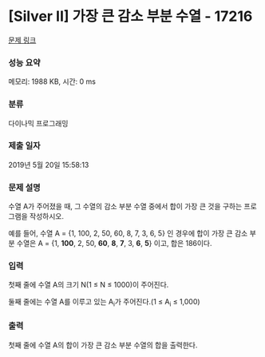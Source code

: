 # [Silver II] 가장 큰 감소 부분 수열 - 17216 

[문제 링크](https://www.acmicpc.net/problem/17216) 

### 성능 요약

메모리: 1988 KB, 시간: 0 ms

### 분류

다이나믹 프로그래밍

### 제출 일자

2019년 5월 20일 15:58:13

### 문제 설명

<p>수열 A가 주어졌을 때, 그 수열의 감소 부분 수열 중에서 합이 가장 큰 것을 구하는 프로그램을 작성하시오.</p>

<p>예를 들어, 수열 A = {1, 100, 2, 50, 60, 8, 7, 3, 6, 5} 인 경우에 합이 가장 큰 감소 부분 수열은 A = {1, <strong>100</strong>, 2, 50, <strong>60</strong>, <strong>8</strong>, <strong>7</strong>, 3, <strong>6</strong>, <strong>5</strong>} 이고, 합은 186이다.</p>

### 입력 

 <p>첫째 줄에 수열 A의 크기 N(1 ≤ N ≤ 1000)이 주어진다.</p>

<p>둘째 줄에는 수열 A를 이루고 있는 A<sub>i</sub>가 주어진다.(1 ≤ A<sub>i</sub> ≤ 1,000)</p>

### 출력 

 <p>첫째 줄에 수열 A의 합이 가장 큰 감소 부분 수열의 합을 출력한다.</p>

